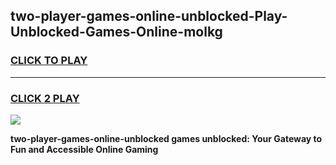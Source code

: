 
## two-player-games-online-unblocked-Play-Unblocked-Games-Online-molkg
<h3>
<a href="https://premium76.site?title=two-player-games-online-unblocked&ref=24A">CLICK TO PLAY</a></h3>
<hr>

<h3>
<a href="https://premium76.site?title=two-player-games-online-unblocked&ref=24A">CLICK 2 PLAY</a>
  
</h3>

<a href="https://premium76.site?title=two-player-games-online-unblocked&ref=24A"><img src="https://clearcache.store/games.png"></a>


**two-player-games-online-unblocked games unblocked: Your Gateway to Fun and Accessible Online Gaming**
